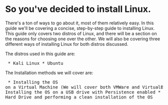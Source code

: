 # So you've decided to install Linux.

There's a ton of ways to go about it, most of them relatively easy. In this guide we'll be covering a concise, step-by-step guide to installing Linux.
This guide only covers two distros of Linux, and there will be a section on the reasons for choosing one over the other.
We will also be covering three different ways of installing Linux for both distros discussed.

The distros used in this guide are:
	<pre>
	* Kali Linux
	* Ubuntu
	</pre>
	
The Installation methods we will cover are:
	<pre>
	* Installing the OS on a Virtual Machine (We will cover both VMWare and VirtualBox)
	* Installing the OS on a USB drive with Persistence enabled
	* Wiping the Hard Drive and performing a clean installation of the OS
	</pre>